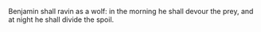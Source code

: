 Benjamin shall ravin as a wolf: in the morning he shall devour the prey, and at night he shall divide the spoil.
